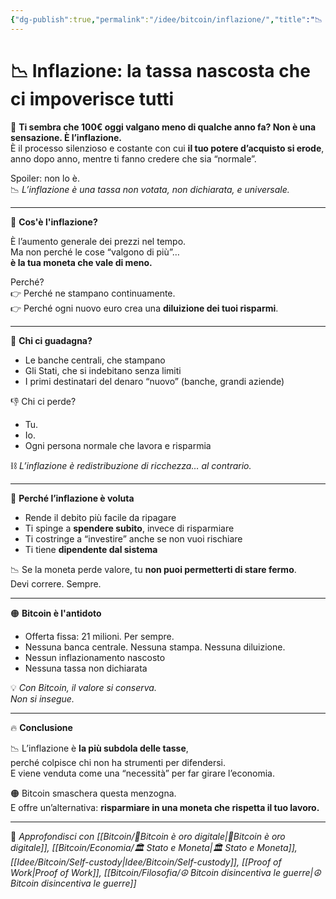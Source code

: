 ```yaml
---
{"dg-publish":true,"permalink":"/idee/bitcoin/inflazione/","title":"📉 Inflazione: la tassa nascosta che ci impoverisce tutti","tags":["Bitcoin","Inflazione","Economia","Fiat","Risparmio","Libertà"]}
---
```



# 📉 Inflazione: la tassa nascosta che ci impoverisce tutti

🧾 **Ti sembra che 100€ oggi valgano meno di qualche anno fa? Non è una sensazione. È l’inflazione.**  
È il processo silenzioso e costante con cui **il tuo potere d’acquisto si erode**, anno dopo anno, mentre ti fanno credere che sia “normale”.

Spoiler: non lo è.  
📉 *L’inflazione è una tassa non votata, non dichiarata, e universale.*

---

💸 **Cos'è l'inflazione?**

È l’aumento generale dei prezzi nel tempo.  
Ma non perché le cose “valgono di più”…  
**è la tua moneta che vale di meno.**

Perché?  
👉 Perché ne stampano continuamente.  
👉 Perché ogni nuovo euro crea una **diluizione dei tuoi risparmi**.

---

🧨 **Chi ci guadagna?**

- Le banche centrali, che stampano  
- Gli Stati, che si indebitano senza limiti  
- I primi destinatari del denaro “nuovo” (banche, grandi aziende)

👎 Chi ci perde?

- Tu.  
- Io.  
- Ogni persona normale che lavora e risparmia

⛓️ *L’inflazione è redistribuzione di ricchezza… al contrario.*

---

🏦 **Perché l’inflazione è voluta**

- Rende il debito più facile da ripagare  
- Ti spinge a **spendere subito**, invece di risparmiare  
- Ti costringe a “investire” anche se non vuoi rischiare 
- Ti tiene **dipendente dal sistema**

📉 Se la moneta perde valore, tu **non puoi permetterti di stare fermo**.  
Devi correre. Sempre.

---

🟠 **Bitcoin è l'antidoto**

- Offerta fissa: 21 milioni. Per sempre.  
- Nessuna banca centrale. Nessuna stampa. Nessuna diluizione.  
- Nessun inflazionamento nascosto  
- Nessuna tassa non dichiarata

💡 *Con Bitcoin, il valore si conserva.  
Non si insegue.*

---

🔥 **Conclusione**

📉 L’inflazione è **la più subdola delle tasse**,  
perché colpisce chi non ha strumenti per difendersi.  
E viene venduta come una “necessità” per far girare l’economia.

🟠 Bitcoin smaschera questa menzogna.  
E offre un’alternativa: **risparmiare in una moneta che rispetta il tuo lavoro.**

---

🔗 _Approfondisci con [[Bitcoin/🥇Bitcoin è oro digitale\|🥇Bitcoin è oro digitale]], [[Bitcoin/Economia/🏛️ Stato e Moneta\|🏛️ Stato e Moneta]], [[Idee/Bitcoin/Self-custody\|Idee/Bitcoin/Self-custody]], [[Proof of Work\|Proof of Work]], [[Bitcoin/Filosofia/☮️ Bitcoin disincentiva le guerre\|☮️ Bitcoin disincentiva le guerre]]_